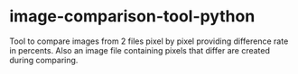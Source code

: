 # image-comparison-tool-python
Tool to compare images from 2 files pixel by pixel providing difference rate in percents. Also an image file containing pixels that differ are created during comparing.
